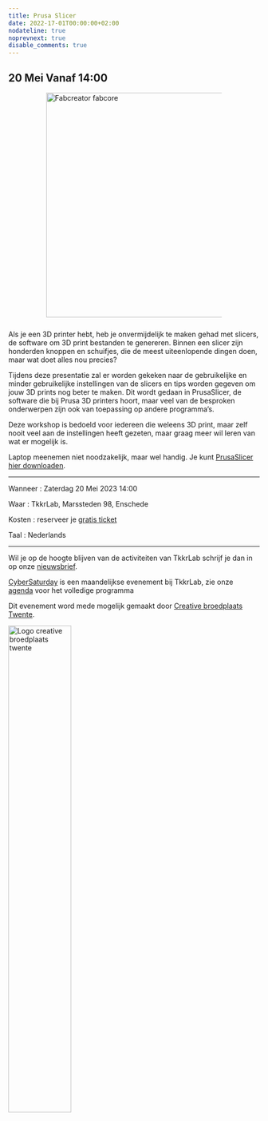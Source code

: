 ```yaml
---
title: Prusa Slicer
date: 2022-17-01T00:00:00+02:00
nodateline: true
noprevnext: true
disable_comments: true
---
```


## 20 Mei Vanaf 14:00 ##


<div style="margin: 0 15% 5%;">
<img src="/images/prusaslicer.jpg" width="450px"  alt="Fabcreator fabcore">
</div>

Als je een 3D printer hebt, heb je onvermijdelijk te maken gehad met slicers, de software om 3D print bestanden te genereren. Binnen een slicer zijn honderden knoppen en schuifjes, die de meest uiteenlopende dingen doen, maar wat doet alles nou precies?

Tijdens deze presentatie zal er worden gekeken naar de gebruikelijke en minder gebruikelijke instellingen van de slicers en tips worden gegeven om jouw 3D prints nog beter te maken. Dit wordt gedaan in PrusaSlicer, de software die bij Prusa 3D printers hoort, maar veel van de besproken onderwerpen zijn ook van toepassing op andere programma’s.

Deze workshop is bedoeld voor iedereen die weleens 3D print, maar zelf nooit veel aan de instellingen heeft gezeten, maar graag meer wil leren van wat er mogelijk is. 

Laptop meenemen niet noodzakelijk, maar wel handig. Je kunt [PrusaSlicer hier downloaden](https://www.prusa3d.com/page/prusaslicer_424/).

<hr>

Wanneer : Zaterdag 20 Mei 2023 14:00

Waar : TkkrLab, Marssteden 98, Enschede

Kosten : reserveer je [gratis ticket](https://tickets.tkkrlab.space/TkkrLab/vhqlm/)

Taal : Nederlands

<hr>

Wil je op de hoogte blijven van de activiteiten van TkkrLab schrijf je dan in op onze [nieuwsbrief](http://eepurl.com/gLxrLD).


[CyberSaturday](/cybersaturdays/cybersaturday/) is een maandelijkse evenement bij TkkrLab, zie onze [agenda](/agenda/) voor het volledige programma

Dit evenement word mede mogelijk gemaakt door [Creative broedplaats Twente](http://www.creatievebroedplaatsentwente.nl/).

<img width=50% src="/images/Logo-Creatieve-Broedplaatsen-Twente.jpg"  alt="Logo creative broedplaats twente">


